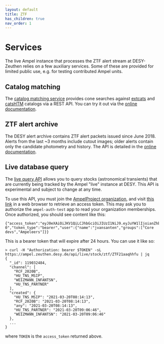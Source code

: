 ```yaml
---
layout: default
title: ZTF
has_children: true
nav_order: 1
---
```


# Services

The live Ampel instance that processes the ZTF alert stream at DESY-Zeuthen relies on a few auxiliary services. Some of these are provided for limited public use, e.g. for testing contributed Ampel units.

## Catalog matching

The [catalog matching service](https://github.com/AmpelProject/catalog-server) provides cone searches against [extcats](https://github.com/AmpelProject/extcats) and [catsHTM](https://github.com/maayane/catsHTM) catalogs via a REST API. You can try it out via the [online documentation](https://ampel.zeuthen.desy.de/api/catalogmatch/docs).

## ZTF alert archive

The DESY alert archive contains ZTF alert packets issued since June 2018. Alerts from the last ~3 months include cutout images; older alerts contain only the candidate photometry and history. The API is detailed in the [online documentation](https://ampel.zeuthen.desy.de/api/ztf/archive/docs).

## Live database query

The [live query API](https://ampel.zeuthen.desy.de/api/live/docs) allows you to query stocks (astronomical transients) that are currently being tracked by the Ampel "live" instance at DESY. This API is experimental and subject to change at any time.

To use this API, you must join the [AmpelProject organization](https://github.com/AmpelProject), and visit [this link](https://ampel.zeuthen.desy.de/api/auth/token) in a web browser to retrieve an access token. This may ask you to authorize the `ampel-auth-test` app to read your organization memberships. Once authorized, you should see content like this: 

```
{"access_token":"eyJ0eXAiOiJKV1QiLCJhbGciOiJIUzI1NiJ9.eyJuYW1lIjoianZhbnNhbnRlbiIsImdyb3VwcyI6WyJDb3JlIGRldnMiLCJBbXBlbGVlcnMiXSwiZXhwIjoxNjE4MjU2MTM3fQ.eH5ohKf03aq9kQ_VMhEfTJa0VqFN95WMT2Gb_LZVa-0","token_type":"bearer","user":{"name":"jvansanten","groups":["Core devs","Ampeleers"]}}
```

This is a bearer token that will expire after 24 hours. You can use it like so:

```
> curl -H "Authorization: bearer $TOKEN" -sL https://ampel.zeuthen.desy.de/api/live/stock/ztf/ZTF21aaqhhfu | jq
{
  "_id": 119032484,
  "channel": [
    "RCF_2020B",
    "HU_TNS_MSIP",
    "WEIZMANN_INFANTSN",
    "HU_TNS_PARTNER"
  ],
  "created": {
    "HU_TNS_MSIP": "2021-03-20T08:14:13",
    "RCF_2020B": "2021-03-20T08:14:13",
    "any": "2021-03-20T08:14:13",
    "HU_TNS_PARTNER": "2021-03-20T09:06:46",
    "WEIZMANN_INFANTSN": "2021-03-20T09:06:46"
  },
  ...
}
```

where `TOKEN` is the `access_token` returned above.


